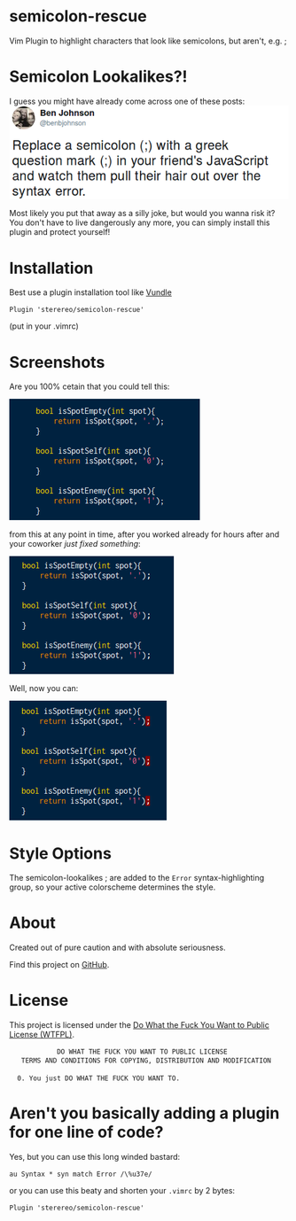 
# semicolon-rescue
Vim Plugin to highlight characters that look like semicolons, but aren't, e.g. ;

# Semicolon Lookalikes?!
I guess you might have already come across one of these posts:
![a twitter post about replacing ; with ;][tweet]

Most likely you put that away as a silly joke, but would you wanna risk it?  
You don't have to live dangerously any more, you can simply install this plugin and protect yourself!

[tweet]: img/tweet.png
# Installation
Best use a plugin installation tool like [Vundle](https://github.com/VundleVim/Vundle.vim)

```
Plugin 'sterereo/semicolon-rescue'
```
(put in your .vimrc)

# Screenshots
Are you 100% cetain that you could tell this:

![a picture of real semicolons][real]

from this at any point in time, after you worked already for hours after and your coworker *just fixed something*:

![a picture of semicolon-lookalikes ;][lookalike]

Well, now you can:

![a picture of semicolon-lookalikes ; marked][marked]

[real]: img/legit_semicolon.png
[lookalike]: img/lookalike.png 
[marked]: img/marked.png

# Style Options
The semicolon-lookalikes ; are added to the `Error` syntax-highlighting group, so your active colorscheme determines the style.

# About
Created out of pure caution and with absolute seriousness.

Find this project on [GitHub](https://github.com/sterereo/semicolon-rescue).

# License
This project is licensed under the [Do What the Fuck You Want to Public License (WTFPL)](https://www.wtfpl.net/).

```
            DO WHAT THE FUCK YOU WANT TO PUBLIC LICENSE
   TERMS AND CONDITIONS FOR COPYING, DISTRIBUTION AND MODIFICATION

  0. You just DO WHAT THE FUCK YOU WANT TO.
```

# Aren't you basically adding a plugin for one line of code?
Yes, but you can use this long winded bastard:

```
au Syntax * syn match Error /\%u37e/
```

or you can use this beaty and shorten your `.vimrc` by 2 bytes:

```
Plugin 'sterereo/semicolon-rescue'
```

